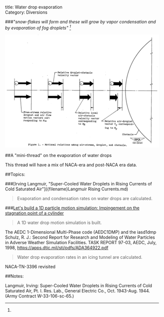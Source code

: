 title: Water drop evaporation  
Category: Diversions  


###_"snow-flakes will form and these will grow by vapor condensation and by evaporation of fog droplets" [^1]_  

![Figure 1. Motional relationships among air-stream, droplet, and obstacle.](images/naca-tn-3024/Figure1.png)  

##A "mini-thread" on the evaporation of water drops  

This thread will have a mix of NACA-era and post-NACA era data. 

##Topics:

###[Irving Langmuir, "Super-Cooled Water Droplets in Rising Currents of Cold Saturated Air"]({filename}Langmuir Rising Currents.md)  
>Evaporation and condensation rates on water drops are calculated. 

###[Let's build a 1D particle motion simulation: Impingement on the stagnation point of a cylinder]({filename}build_a_1d_drop_motion_simulation.md)  
>A 1D water drop motion simulation is built. 

The AEDC 1-Dimensional Multi-Phase code (AEDC1DMP) and the iasd1dmp  
Schulz, R. J.: Second Report for Research and Modeling of Water Particles in Adverse Weather Simulation Facilities. TASK REPORT 97-03, AEDC, July, 1998, https://apps.dtic.mil/sti/pdfs/ADA364922.pdf  
>Water drop evaporation rates in an icing tunnel are calculated.

NACA-TN-3396 revisited  

<!--
Effect of humidity on icing tunnel tests  

A more detailed ice detector simulation  
-->

##Notes:

[^1]:
Langmuir, Irving: Super-Cooled Water Droplets in Rising Currents of Cold Saturated Air, Pt. I. Res. Lab., General Electric Co., Oct. 1943-Aug. 1944. (Army Contract W-33-106-sc-65.)  

